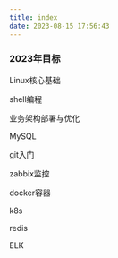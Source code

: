 ```yaml
---
title: index
date: 2023-08-15 17:56:43
---
```


### 2023年目标

Linux核心基础

shell编程

业务架构部署与优化

MySQL

git入门

zabbix监控

docker容器

k8s

redis

ELK
